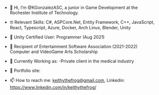 - 👋 Hi, I’m @KGonzalezASC, a junior in Game Development at the  Rochester Institute of Technology. 
- 🤓 Relevant Skills:
       C#, ASPCore.Net, Entity Framework, C++, JavaScript, React, Typescript, Azure, Docker, Arch Linux, Blender, Unity
- 🏅 Unity Certified User: Programmer (Aug 2021) 
- 🏅 Recipient of Entertainment Software Association (2021-2022) Computer and VideoGame Arts Scholarship 
- 👻 Currently Working as:
       -Private client in the medical industry
      
- 🤠 Portfolio site: 


- 📫 How to reach me:  keithythefrog@gmail.com, Linkedin:  https://www.linkedin.com/in/keithythefrog/

<!---
KGonzalezASC/KGonzalezASC is a ✨ special ✨ repository because its `README.md` (this file) appears on your GitHub profile.
You can click the Preview link to take a look at your changes.
--->
